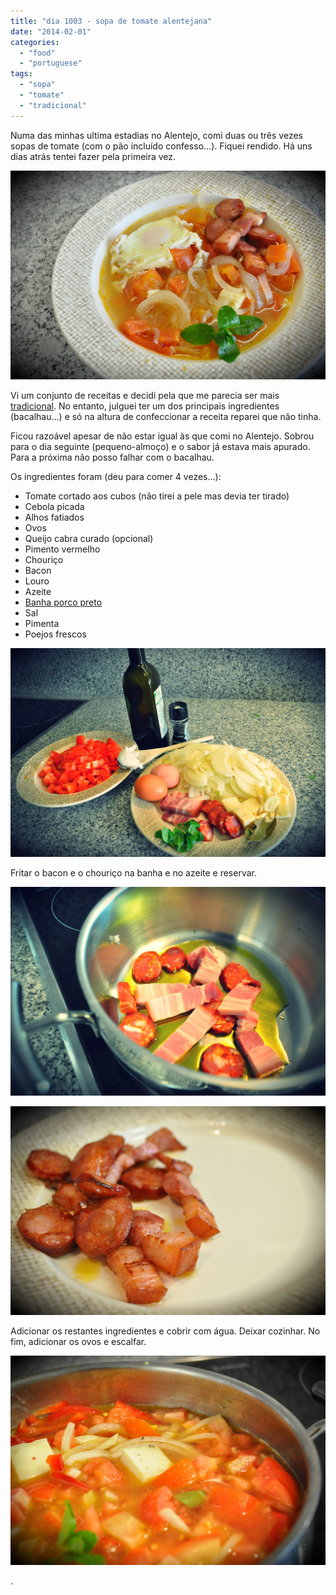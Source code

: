 ```yaml
---
title: "dia 1003 - sopa de tomate alentejana"
date: "2014-02-01"
categories: 
  - "food"
  - "portuguese"
tags: 
  - "sopa"
  - "tomate"
  - "tradicional"
---
```


Numa das minhas ultima estadias no Alentejo, comi duas ou três vezes sopas de tomate (com o pão incluído confesso...). Fiquei rendido. Há uns dias atrás tentei fazer pela primeira vez.  
  

[![](images/sopa_tomate_5f.jpg)](http://2.bp.blogspot.com/-_5AB__WkOuw/Uu6WkgvF2OI/AAAAAAAALWU/avBbfoIKxDo/s1600/sopa_tomate_5f.jpg)

  
Vi um conjunto de receitas e decidi pela que me parecia ser mais [tradicional](http://videos.sapo.pt/FHWVYjFUHIHPYwdBNW7D). No entanto, julguei ter um dos principais ingredientes (bacalhau...) e só na altura de confeccionar a receita reparei que não tinha.  
  
Ficou razoável apesar de não estar igual às que comi no Alentejo. Sobrou para o dia seguinte (pequeno-almoço) e o sabor já estava mais apurado. Para a próxima não posso falhar com o bacalhau.  
  
Os ingredientes foram (deu para comer 4 vezes...):  

- Tomate cortado aos cubos (não tirei a pele mas devia ter tirado)
- Cebola picada
- Alhos fatiados
- Ovos
- Queijo cabra curado (opcional)
- Pimento vermelho
- Chouriço
- Bacon
- Louro
- Azeite
- [Banha porco preto](http://blog.cozinhadecaverna.com/2013/02/dia-640-banhada-da-meia-noite-midnight.html)
- Sal
- Pimenta
- Poejos frescos

  

[![](images/sopa_tomate_1f.jpg)](http://3.bp.blogspot.com/-qf7jMuKnhyQ/Uu6WfnqMHAI/AAAAAAAALWE/KCR7QNCA3Ho/s1600/sopa_tomate_1f.jpg)

  

Fritar o bacon e o chouriço na banha e no azeite e reservar.

[![](images/sopa_tomate_2f.jpg)](http://4.bp.blogspot.com/-hr8mr0LMeZw/Uu6WbPyREyI/AAAAAAAALV8/MsUaBE-7btc/s1600/sopa_tomate_2f.jpg)

  

[![](images/sopa_tomate_4f.jpg)](http://4.bp.blogspot.com/-mFCQFkLWwzc/Uu6Wi2v1OlI/AAAAAAAALWM/SObPplwr5t8/s1600/sopa_tomate_4f.jpg)

  

Adicionar os restantes ingredientes e cobrir com água. Deixar cozinhar. No fim, adicionar os ovos e escalfar.

[![](images/sopa_tomate_3f.jpg)](http://2.bp.blogspot.com/--uWHivGiryA/Uu6WaBV7IDI/AAAAAAAALV0/sVbcsYBML3A/s1600/sopa_tomate_3f.jpg)

  

  

  

  

.
